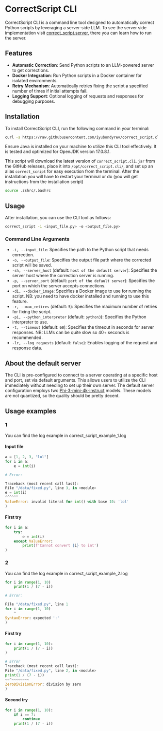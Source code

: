 
# CorrectScript CLI

CorrectScript CLI is a command line tool designed to automatically correct Python scripts by leveraging a server-side LLM. To see the server side implementation visit [correct_script.server](https://github.com/iyubondyrev/correct_script.server), there you can learn how to run the server.

## Features

- **Automatic Correction**: Send Python scripts to an LLM-powered server to get corrections.
- **Docker Integration**: Run Python scripts in a Docker container for isolated environments.
- **Retry Mechanism**: Automatically retries fixing the script a specified number of times if initial attempts fail.
- **Logging Support**: Optional logging of requests and responses for debugging purposes.

## Installation

To install CorrectScript CLI, run the following command in your terminal:

```bash
curl -s https://raw.githubusercontent.com/iyubondyrev/correct_script.cli/main/install.sh | bash
```

Ensure Java is installed on your machine to utilize this CLI tool effectively. It is tested and optimized for OpenJDK version 17.0.8.1.

This script will download the latest version of `correct_script.cli.jar` from the GitHub releases, place it into `/opt/correct_script.cli/`, and set up an alias `correct_script` for easy execution from the terminal. After the installation you will have to restart your terminal or do (you will get instructions from the installation script)
```bash
source .zshrc/.bashrc
```

## Usage

After installation, you can use the CLI tool as follows:

```bash
correct_script -i <input_file.py> -o <output_file.py>
```



### Command Line Arguments

- `-i, --input_file`: Specifies the path to the Python script that needs correction.
- `-o, --output_file`: Specifies the output file path where the corrected script will be saved.
- `-sh, --server_host` (default: `host of the default server`): Specifies the server host where the correction server is running.
- `-p, --server_port` (default: `port of the default server`): Specifies the port on which the server accepts connections.
- `-di, --docker_image`: Specifies a Docker image to use for running the script. NB: you need to have docker installed and running to use this feature.
- `-r, --max_retires` (default: `5`): Specifies the maximum number of retries for fixing the script.
- `-pi, --python_interpreter` (default: `python3`): Specifies the Python interpreter to use.
- `-t, --timeout` (default: `60`): Specifies the timeout in seconds for server responses. NB: LLMs can be quite slow so 40+ seconds is recommended.
- `-lr, --log_requests` (default: `false`): Enables logging of the request and response data.

## About the default server

The CLI is pre-configured to connect to a server operating at a specific host and port, set via default arguments. This allows users to utilize the CLI immediately without needing to set up their own server. The default server configuration employs two [Phi-3-mini-4k-instruct](https://huggingface.co/microsoft/Phi-3-mini-4k-instruct-gguf) models. These models are not quantized, so the quality should be pretty decent.

## Usage examples

### 1

You can find the log example in correct_script_example_1.log

#### Input file

```python
a = [1, 2, 3, "lol"]
for i in a:
    e = int(i)

# Error:

Traceback (most recent call last):
File "/data/fixed.py", line 3, in <module>
e = int(i)
^^^^^^
ValueError: invalid literal for int() with base 10: 'lol'
)
```

#### First try

```python
for i in a:
    try:
        e = int(i)
    except ValueError:
        print(f'Cannot convert {i} to int')
)
```

### 2
You can find the log example in correct_script_example_2.log

```python
for i in range(1, 10)
    print(1 / (7 - i))

# Error:

File "/data/fixed.py", line 1
for i in range(1, 10)
    ^
SyntaxError: expected ':'
)
```

#### First try

```python
for i in range(1, 10):
    print(1 / (7 - i))
)

# Error
Traceback (most recent call last):
File "/data/fixed.py", line 2, in <module>
print(1 / (7 - i))
~~^~~~~~~~~
ZeroDivisionError: division by zero
)
```

#### Second try

```python
for i in range(1, 10):
    if i == 7:
        continue
    print(1 / (7 - i))
```
